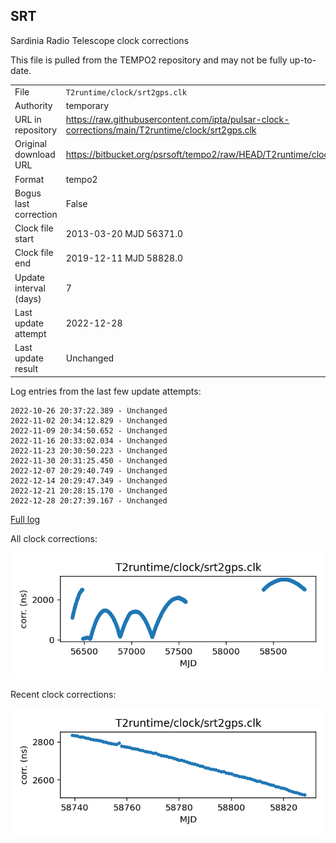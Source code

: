
## SRT

Sardinia Radio Telescope clock corrections

This file is pulled from the TEMPO2 repository and may not be fully
up-to-date.

|     |     |
|:--- |:--- |
| File | `T2runtime/clock/srt2gps.clk` |
| Authority | temporary |
| URL in repository | <https://raw.githubusercontent.com/ipta/pulsar-clock-corrections/main/T2runtime/clock/srt2gps.clk> |
| Original download URL | <https://bitbucket.org/psrsoft/tempo2/raw/HEAD/T2runtime/clock/srt2gps.clk> |
| Format | tempo2 |
| Bogus last correction | False |
| Clock file start | 2013-03-20 MJD 56371.0 |
| Clock file end | 2019-12-11 MJD 58828.0 |
| Update interval (days) | 7 |
| Last update attempt | 2022-12-28 |
| Last update result | Unchanged |

Log entries from the last few update attempts:
```
2022-10-26 20:37:22.389 - Unchanged
2022-11-02 20:34:12.829 - Unchanged
2022-11-09 20:34:50.652 - Unchanged
2022-11-16 20:33:02.034 - Unchanged
2022-11-23 20:30:50.223 - Unchanged
2022-11-30 20:31:25.450 - Unchanged
2022-12-07 20:29:40.749 - Unchanged
2022-12-14 20:29:47.349 - Unchanged
2022-12-21 20:28:15.170 - Unchanged
2022-12-28 20:27:39.167 - Unchanged
```
[Full log](https://raw.githubusercontent.com/ipta/pulsar-clock-corrections/main/log/T2runtime/clock/srt2gps.clk.log)


All clock corrections:

![plot of all clock corrections](srt2gps.clk.png "All corrections")

Recent clock corrections:

![plot of recent clock corrections](srt2gps.clk.short.png "Recent corrections")

